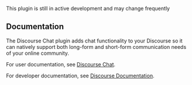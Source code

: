 This plugin is still in active development and may change frequently

## Documentation

The Discourse Chat plugin adds chat functionality to your Discourse so it can natively support both long-form and short-form communication needs of your online community.

For user documentation, see [Discourse Chat](https://meta.discourse.org/t/discourse-chat/230881).

For developer documentation, see [Discourse Documentation](https://discourse.github.io/discourse/).
